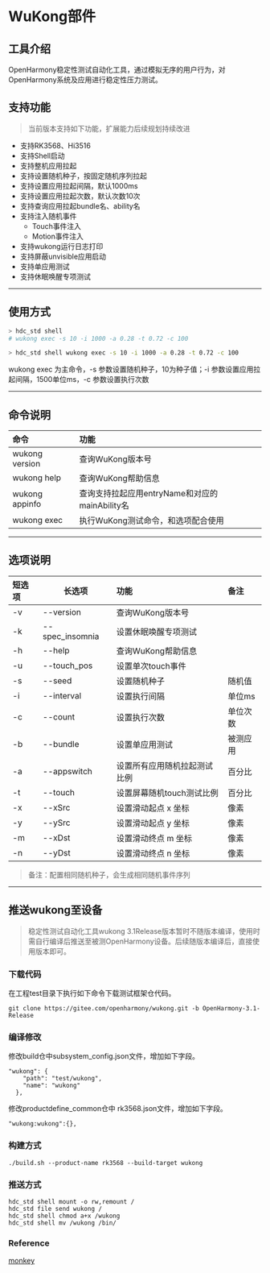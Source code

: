 # WuKong部件
## 工具介绍

OpenHarmony稳定性测试自动化工具，通过模拟无序的用户行为，对OpenHarmony系统及应用进行稳定性压力测试。

## 支持功能

> 当前版本支持如下功能，扩展能力后续规划持续改进

- 支持RK3568、Hi3516
- 支持Shell启动
- 支持整机应用拉起
- 支持设置随机种子，按固定随机序列拉起
- 支持设置应用拉起间隔，默认1000ms
- 支持设置应用拉起次数，默认次数10次
- 支持查询应用拉起bundle名、ability名
- 支持注入随机事件
  - Touch事件注入
  - Motion事件注入
- 支持wukong运行日志打印
- 支持屏蔽unvisible应用启动
- 支持单应用测试
- 支持休眠唤醒专项测试

---

## 使用方式

```bash
> hdc_std shell
# wukong exec -s 10 -i 1000 -a 0.28 -t 0.72 -c 100
```

```bash
> hdc_std shell wukong exec -s 10 -i 1000 -a 0.28 -t 0.72 -c 100
```

wukong exec 为主命令，-s 参数设置随机种子，10为种子值；-i 参数设置应用拉起间隔，1500单位ms，-c 参数设置执行次数

---

## 命令说明

| 命令           | 功能                                           |
| :------------- | :--------------------------------------------- |
| wukong version | 查询WuKong版本号                               |
| wukong help    | 查询WuKong帮助信息                             |
| wukong appinfo | 查询支持拉起应用entryName和对应的mainAbility名 |
| wukong exec    | 执行WuKong测试命令，和选项配合使用             |

---

## 选项说明

| 短选项 | 长选项          | 功能                         | 备注     |
| :----- | --------------- | :--------------------------- | :------- |
| -v     | --version       | 查询WuKong版本号             |          |
| -k     | --spec_insomnia | 设置休眠唤醒专项测试         |          |
| -h     | --help          | 查询WuKong帮助信息           |          |
| -u     | --touch_pos     | 设置单次touch事件            |          |
| -s     | --seed          | 设置随机种子                 | 随机值   |
| -i     | --interval      | 设置执行间隔                 | 单位ms   |
| -c     | --count         | 设置执行次数                 | 单位次数 |
| -b     | --bundle        | 设置单应用测试               | 被测应用 |
| -a     | --appswitch     | 设置所有应用随机拉起测试比例 | 百分比   |
| -t     | --touch         | 设置屏幕随机touch测试比例    | 百分比   |
| -x     | --xSrc          | 设置滑动起点 x 坐标          | 像素     |
| -y     | --ySrc          | 设置滑动起点 y 坐标          | 像素     |
| -m     | --xDst          | 设置滑动终点 m 坐标          | 像素     |
| -n     | --yDst          | 设置滑动终点 n 坐标          | 像素     |


> 备注：配置相同随机种子，会生成相同随机事件序列

---

## 推送wukong至设备

> 稳定性测试自动化工具wukong 3.1Release版本暂时不随版本编译，使用时需自行编译后推送至被测OpenHarmony设备。后续随版本编译后，直接使用版本即可。


### 下载代码

在工程test目录下执行如下命令下载测试框架仓代码。

```shell
git clone https://gitee.com/openharmony/wukong.git -b OpenHarmony-3.1-Release
```
### 编译修改

修改build仓中subsystem_config.json文件，增加如下字段。

```shell
"wukong": {
    "path": "test/wukong",
    "name": "wukong"
  },
```
修改productdefine_common仓中 rk3568.json文件，增加如下字段。
```shell
"wukong:wukong":{},
```


### 构建方式

```shell
./build.sh --product-name rk3568 --build-target wukong
```

### 推送方式

```shell
hdc_std shell mount -o rw,remount /
hdc_std file send wukong /
hdc_std shell chmod a+x /wukong
hdc_std shell mv /wukong /bin/
```

### Reference

[monkey](https://github.com/aosp-mirror/platform_development/tree/master/cmds/monkey)